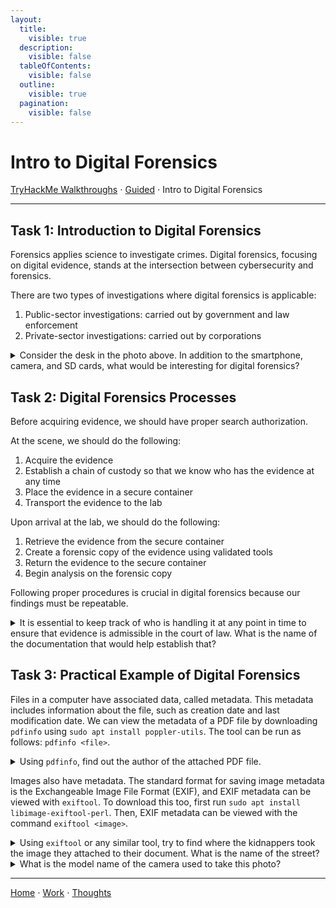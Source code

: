 ```yaml
---
layout:
  title:
    visible: true
  description:
    visible: false
  tableOfContents:
    visible: false
  outline:
    visible: true
  pagination:
    visible: false
---
```


# Intro to Digital Forensics

[TryHackMe Walkthroughs](./) ⋅ [Guided](../) ⋅ Intro to Digital Forensics

***

## Task 1: Introduction to Digital Forensics

Forensics applies science to investigate crimes. Digital forensics, focusing on digital evidence, stands at the intersection between cybersecurity and forensics.

There are two types of investigations where digital forensics is applicable:
1. Public-sector investigations: carried out by government and law enforcement
2. Private-sector investigations: carried out by corporations

<details>

<summary>Consider the desk in the photo above. In addition to the smartphone, camera, and SD cards, what would be interesting for digital forensics?</summary>

Laptop

Laptops often contain a wealth of evidence recoverable using digital forensics. 

</details>

## Task 2: Digital Forensics Processes

Before acquiring evidence, we should have proper search authorization.

At the scene, we should do the following:
1. Acquire the evidence
2. Establish a chain of custody so that we know who has the evidence at any time
3. Place the evidence in a secure container
4. Transport the evidence to the lab

Upon arrival at the lab, we should do the following:
1. Retrieve the evidence from the secure container
2. Create a forensic copy of the evidence using validated tools
3. Return the evidence to the secure container
4. Begin analysis on the forensic copy

Following proper procedures is crucial in digital forensics because our findings must be repeatable.

<details>

<summary>It is essential to keep track of who is handling it at any point in time to ensure that evidence is admissible in the court of law. What is the name of the documentation that would help establish that?</summary>

Chain of Custody

</details>

## Task 3: Practical Example of Digital Forensics

Files in a computer have associated data, called metadata. This metadata includes information about the file, such as creation date and last modification date. We can view the metadata of a PDF file by downloading `pdfinfo` using `sudo apt install poppler-utils`. The tool can be run as follows: `pdfinfo <file>`.

<details>

<summary>Using <code>pdfinfo</code>, find out the author of the attached PDF file.</summary>

Ann Gree Shepherd

Use the command `pdfinfo ransom-letter.pdf` to view author information.

</details>

Images also have metadata. The standard format for saving image metadata is the Exchangeable Image File Format (EXIF), and EXIF metadata can be viewed with `exiftool`. To download this too, first run `sudo apt install libimage-exiftool-perl`. Then, EXIF metadata can be viewed with the command `exiftool <image>`.

<details>

<summary>Using <code>exiftool</code> or any similar tool, try to find where the kidnappers took the image they attached to their document. What is the name of the street?</summary>

Milk Street

Use the command `exiftool letter-image.jpg` to view location information. Enter this location data (GPS coordinates) into Google Maps.

</details>

<details>

<summary>What is the model name of the camera used to take this photo?</summary>

Canon EOS R6

Use the command `exiftool letter-image.jpg` to view camera information.

</details>

***

[Home](https://app.gitbook.com/o/0kO27okC5uVB9ALX3rho/s/036xtfEIzcEdGegONXWM/) ⋅ [Work](https://app.gitbook.com/o/0kO27okC5uVB9ALX3rho/s/WaFS755Q4sf02CxLcghQ/) ⋅ [Thoughts](https://app.gitbook.com/o/0kO27okC5uVB9ALX3rho/s/s4QQPMntQ25hmJToKSOu/)
